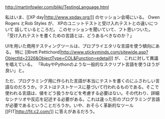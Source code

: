 http://martinfowler.com/bliki/TestingLanguage.html

私はいま、[[XP day|http://www.xpday.org/]] のセッション会場にいる。
Owen Rogers とRob Styles が、
XPのユニットテストと受け入れテストとの違いについて
話しているところだ。
このセッションを聞いていて、フト思いついた。
「受け入れテストを書くための言語とは、どうあるべきなのか？」

UIを用いた商用テスティングツールは、プロプライエタリな言語を使う傾向にある。
特に [[Brett Pettichord|http://www.stickyminds.com/sitewide.asp?ObjectId=2326&ObjectType=COL&Function=edetail]] が、
これに対して異議を唱えている。
「RubyやPythonのような一般的なスクリプト言語を使うほうが良い」と。

ただ、プログラミング用に作られた言語が本当にテストを書くのにふさわしい言語なのだろうか。テストはテストケースに基づいて行われるものである。そこで使われる言語は、値をどう扱うかなどを考慮する必要はない。その代わり、詳細なシナリオや反応を記述する必要がある。これは違った形のプログラミング言語が必要であるということだろうか。いや、おそらく革新的なツール [[FIT|http://fit.c2.com/]] に答えがあるだろう。